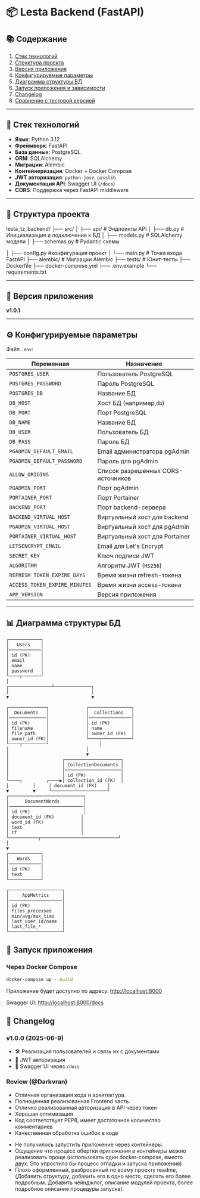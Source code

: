 # 📦 Lesta Backend (FastAPI)

## 📚 Содержание

1. [Стек технологий](#стек-технологий)
2. [Структура проекта](#структура-проекта)
3. [Версия приложения](#версия-приложения)
4. [Конфигурируемые параметры](#конфигурируемые-параметры)
5. [Диаграмма структуры БД](#диаграмма-структуры-бд)
6. [Запуск приложения и зависимости](#запуск-приложения)
7. [Changelog](#changelog)
8. [Сравнение с тестовой версией](#сравнение-с-тестовой-версией)

---

## 🧰 Стек технологий

- **Язык**: Python 3.12
- **Фреймворк**: FastAPI
- **База данных**: PostgreSQL
- **ORM**: SQLAlchemy
- **Миграции**: Alembic
- **Контейнеризация**: Docker + Docker Compose
- **JWT авторизация**: `python-jose`, `passlib`
- **Документация API**: Swagger UI (`/docs`)
- **CORS**: Поддержка через FastAPI middleware

---

## 📁 Структура проекта

lesta\_tz\_backend/
├── src/
│   ├── api/                # Эндпоинты API
│   ├── db.py                # Инициализация и подключение к БД
│   ├── models.py         # SQLAlchemy модели
│   ├── schemas.py            # Pydantic схемы

│  ├── config.py            #конфигурация проект
│   └── main.py             # Точка входа FastAPI
├── alembic/                # Миграции Alembic
├── tests/                  # Юнит-тесты
├── Dockerfile
├── docker-compose.yml
├── .env.example
└── requirements.txt

---

## 🧩 Версия приложения

**v1.0.1**

---

## ⚙️ Конфигурируемые параметры

Файл `.env`:


| Переменная          | Назначение                                          |
| ----------------------------- | ------------------------------------------------------------- |
| `POSTGRES_USER`               | Пользователь PostgreSQL                           |
| `POSTGRES_PASSWORD`           | Пароль PostgreSQL                                       |
| `POSTGRES_DB`                 | Название БД                                         |
| `DB_HOST`                     | Хост БД (например,`db`)                         |
| `DB_PORT`                     | Порт PostgreSQL                                           |
| `DB_NAME`                     | Название БД                                         |
| `DB_USER`                     | Пользователь БД                                 |
| `DB_PASS`                     | Пароль БД                                             |
| `PGADMIN_DEFAULT_EMAIL`       | Email администратора pgAdmin                    |
| `PGADMIN_DEFAULT_PASSWORD`    | Пароль для pgAdmin                                   |
| `ALLOW_ORIGINS`               | Список разрешенных CORS-источников |
| `PGADMIN_PORT`                | Порт pgAdmin                                              |
| `PORTAINER_PORT`              | Порт Portainer                                            |
| `BACKEND_PORT`                | Порт backend-сервера                               |
| `BACKEND_VIRTUAL_HOST`        | Виртуальный хост для backend                |
| `PGADMIN_VIRTUAL_HOST`        | Виртуальный хост для pgAdmin                |
| `PORTAINER_VIRTUAL_HOST`      | Виртуальный хост для Portainer              |
| `LETSENCRYPT_EMAIL`           | Email для Let's Encrypt                                    |
| `SECRET_KEY`                  | Ключ подписи JWT                                   |
| `ALGORITHM`                   | Алгоритм JWT (`HS256`)                                |
| `REFRESH_TOKEN_EXPIRE_DAYS`   | Время жизни refresh-токена                    |
| `ACCESS_TOKEN_EXPIRE_MINUTES` | Время жизни access-токена                     |
| `APP_VERSION`                 | Версия приложения                             |

---

## 📊 Диаграмма структуры БД

```
┌────────────┐
│   Users    │
│────────────│
│ id (PK)    │
│ email      │
│ name       │
│ password   │
└────┬───────┘
│
┌────────────────┴──────────────┐
│                               │
▼                               ▼

┌──────────────┐              ┌────────────────┐
│  Documents   │              │  Collections   │
│──────────────│              │────────────────│
│ id (PK)      │              │ id (PK)        │
│ filename     │              │ name           │
│ file_path    │              │ owner_id (FK)  │
│ owner_id (FK)│              └────┬───────────┘
└────┬─────────┘                   │
│                             │
│                             ▼
│                    ┌─────────────────────┐
│                    │ CollectionDocuments │
│                    │─────────────────────│
│                    │ id (PK)             │
└────┐         ┌────▶│ collection_id (FK)  │
│         │     │ document_id (FK)    │
▼         ▼     └─────────────────────┘
┌────────────────────────────┐
│      DocumentWords         │
│────────────────────────────│
│ id (PK)                    │
│ document_id (FK)          │
│ word_id (FK)              │
│ text                      │
│ tf                        │
└───────────┬─────────────────────────────┘
│
▼
┌────────────┐
│   Words    │
│────────────│
│ id (PK)    │
│ text       │
└────────────┘

┌────────────────────┐
│     AppMetrics     │
│────────────────────│
│ id (PK)            │
│ files_processed    │
│ min/avg/max_time   │
│ last_user_id/name  │
│ last_file_*        │
└────────────────────┘

```

## 🚀 Запуск приложения

### Через Docker Compose

```bash
docker-compose up --build
```

Приложение будет доступно по адресу: [http://localhost:8000](http://localhost:8000)

Swagger UI: [http://localhost:8000/docs](http://localhost:8000/docs)

## 📝 Changelog

### v1.0.0 (2025-06-9)

* 🛠 Реализация пользователей и связь их с документами
* 🔐 JWT авторизация
* 🧾 Swagger UI через `/docs`

### Review (@Darkvran)

+ Отличная организация кода и архитектура.
+ Полноценная реализованная Frontend часть.
+ Отлично реализованная авторизация в API через токен
+ Хорошая оптимизация
+ Код соответствует PEP8, имеет достаточное количество комментариев
+ Качественная обработка ошибок в коде

- Не получилось запустить приложение через контейнеры.
- Ощущение что процесс обертки приложения в контейнеры можно реализовать проще (использовать один docker-compose, вместо двух. Это упростило бы процесс отладки и запуска приложения)
- Плохо оформленный, разбросанный по всему проекту readme,  (Добавить структуру, добавить его в одно место, сделать его более подробным. Добавить чейнджлог, описание модулей проекта, более подробное описание процедуры запуска).
